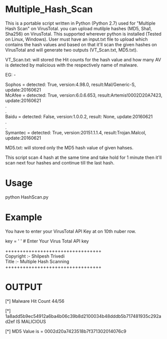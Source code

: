 # Multiple_Hash_Scan

This is a portable script written in Python (Python 2.7) used for "Multiple Hash Scan" on VirusTotal. you can upload mutilple hashes (MD5, Sha1, Sha256) on VirusTotal. This supported wherever python is installed (Tested on Linux, Windows). User must have an input.txt file to upload which contains the hash values and based on that it'll scan the given hashes on VirusTotal and will generate two outputs (VT_Scan.txt, MD5.txt).

VT_Scan.txt: will stored the Hit counts for the hash value and how many AV is detected by malicious with the respectively name of malware.

EG: -

Sophos = detected: True, version:4.98.0, result:Mal/Generic-S, update:20160621                                                              
McAfee = detected: True, version:6.0.6.653, result:Artemis!0002D20A7423, update:20160621                                                    
.                                                                                                                                           
.                                                                                                                                           
Baidu = detected: False, version:1.0.0.2, result: None, update:20160621                                                                                      
.                                                                                                                                           
.                                                                                                                                           
Symantec = detected: True, version:20151.1.1.4, result:Trojan.Malcol, update:20160621                                                            

MD5.txt: will stored only the MD5 hash value of given hahses.

This script scan 4 hash at the same time and take hold for 1 minute then it'll scan next four hashes and continue till the last hash.

# Usage

python HashScan.py

# Example

You have to enter your VirusTotal API Key at on 10th nuber row.

key = ' ' # Enter Your Virus Total API key

+++++++++++++++++++++++++++++++++                                                                                                       
 Copyright :- Shilpesh Trivedi             
 Title :- Multiple Hash Scanning  
+++++++++++++++++++++++++++++++++
 
 # OUTPUT
 
 [*] Malware Hit Count 44/56

 [*] 1a8add5b9ec54912a6ba4b06c39b8d2100034b48dddb5b717481935c292ad2ef  IS MALICIOUS

 [*] MD5 Value is = 0002d20a7423518b7f371302014076c9
 
